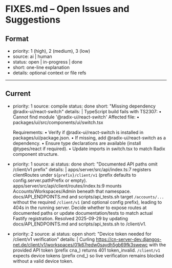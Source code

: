 # FIXES.md – Open Issues and Suggestions

## Format
- priority: 1 (high), 2 (medium), 3 (low)
- source: ai | human
- status: open | in-progress | done
- short: one-line explanation
- details: optional context or file refs

---

## Current

- priority: 1
  source: compile
  status: done
  short: "Missing dependency @radix-ui/react-switch"
  details: |
    TypeScript build fails with TS2307:
      • Cannot find module '@radix-ui/react-switch'
    Affected file:
      • packages/ui/src/components/ui/switch.tsx

    Requirements:
      • Verify if @radix-ui/react-switch is installed in packages/ui/package.json.
      • If missing, add @radix-ui/react-switch as a dependency.
      • Ensure type declarations are available (install @types/react if required).
      • Update imports in switch.tsx to match Radix component structure.

- priority: 1
  source: ai
  status: done
  short: "Documented API paths omit /client/v1 prefix"
  details: |
    apps/server/src/api/index.ts:7 registers clientRoutes under `${prefix}/client/v1` (prefix defaults to config.server.pathPrefix or empty).
    apps/server/src/api/client/routes/index.ts:9 mounts Accounts/Workspaces/Admin beneath that namespace.
    docs/API_ENDPOINTS.md and scripts/api_tests.sh target `/accounts/...` without the required `/client/v1` (and optional config prefix), leading to 404s in the running server.
    Decide whether to expose routes at documented paths or update documentation/tests to match actual Fastify registration.
    Resolved 2025-09-29 by updating docs/API_ENDPOINTS.md and scripts/api_tests.sh to /client/v1.

- priority: 2
  source: ai
  status: open
  short: "Device token needed for /client/v1 verification"
  details: |
    Curling https://cn-server-dev.djangos-net.de/client/v1/workspaces/01k67redw0saydh5gb69fk3swewc with the provided API token (prefix cna_) returns 401 token_invalid.
    `/client/v1` expects device tokens (prefix cnd_) so live verification remains blocked without a valid device token.
